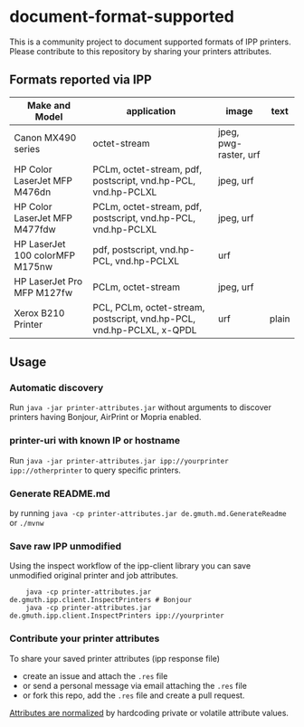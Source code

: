 # document-format-supported

This is a community project to document supported formats of IPP printers.
Please contribute to this repository by sharing your printers attributes.

## Formats reported via IPP
|Make and Model                 |application                                                          |image                |text |
|-------------------------------|---------------------------------------------------------------------|---------------------|-----|
|Canon MX490 series             |octet-stream                                                         |jpeg, pwg-raster, urf|     |
|HP Color LaserJet MFP M476dn   |PCLm, octet-stream, pdf, postscript, vnd.hp-PCL, vnd.hp-PCLXL        |jpeg, urf            |     |
|HP Color LaserJet MFP M477fdw  |PCLm, octet-stream, pdf, postscript, vnd.hp-PCL, vnd.hp-PCLXL        |jpeg, urf            |     |
|HP LaserJet 100 colorMFP M175nw|pdf, postscript, vnd.hp-PCL, vnd.hp-PCLXL                            |urf                  |     |
|HP LaserJet Pro MFP M127fw     |PCLm, octet-stream                                                   |jpeg, urf            |     |
|Xerox B210 Printer             |PCL, PCLm, octet-stream, postscript, vnd.hp-PCL, vnd.hp-PCLXL, x-QPDL|urf                  |plain|

## Usage

### Automatic discovery

Run  `java -jar printer-attributes.jar` without arguments to discover printers having Bonjour, AirPrint or Mopria enabled.

### printer-uri with known IP or hostname

Run `java -jar printer-attributes.jar ipp://yourprinter ipp://otherprinter` to query specific printers.

### Generate README.md

by running `java -cp printer-attributes.jar de.gmuth.md.GenerateReadme` or `./mvnw`

### Save raw IPP unmodified

Using the inspect workflow of the ipp-client library you can save unmodified original printer and job attributes.

```
    java -cp printer-attributes.jar de.gmuth.ipp.client.InspectPrinters # Bonjour
    java -cp printer-attributes.jar de.gmuth.ipp.client.InspectPrinters ipp://yourprinter
```

### Contribute your printer attributes

To share your saved printer attributes (ipp response file)
- create an issue and attach the `.res` file
- or send a personal message via email attaching the `.res` file
- or fork this repo, add the `.res` file and create a pull request.

[Attributes are normalized](https://github.com/gmuth/document-format-supported/blob/main/src/main/java/de/gmuth/ipp/client/AttributesNormalizer.java)
by hardcoding private or volatile attribute values.
